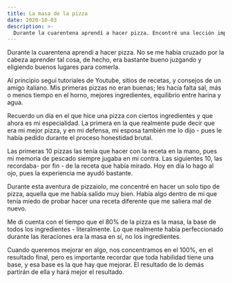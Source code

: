 ```yaml
---
title: La masa de la pizza
date: 2020-10-03
description: >-
  Durante la cuarentena aprendí a hacer pizza. Encontré una lección importante al hacer la masa.
---
```


Durante la cuarentena aprendí a hacer pizza. No se me había cruzado por la cabeza aprender tal cosa, de hecho, era bastante bueno juzgando y eligiendo buenos lugares para comerla.

Al principio seguí tutoriales de Youtube, sitios de recetas, y consejos de un amigo italiano. Mis primeras pizzas no eran buenas; les hacía falta sal, más o menos tiempo en el horno, mejores ingredientes, equilibrio entre harina y agua.

Recuerdo un día en el que hice una pizza con ciertos ingredientes y que ahora es mi especialidad. La primera en la que realmente pude decir que era mi mejor pizza, y en mi defensa, mi esposa también me lo dijo - pues le había pedido durante el proceso honestidad brutal.

Las primeras 10 pizzas las tenía que hacer con la receta en la mano, pues mi memoria de pescado siempre jugaba en mi contra. Las siguientes 10, las recordaba- por fin - de la receta que había mirado. Hoy en día lo hago al ojo, pues la experiencia me ayudó bastante.

Durante esta aventura de pizzaiolo, me concentré en hacer un solo tipo de pizza, aquella que me había salido muy bien. Había algo dentro de mí que tenía miedo de probar hacer una receta diferente que me saliera mal de nuevo.

Me di cuenta con el tiempo que el 80% de la pizza es la masa, la base de todos los ingredientes - literalmente. Lo que realmente había perfeccionado durante las iteraciones era la masa en sí, no los ingredientes.

Cuando queremos mejorar en algo, nos concentramos en el 100%, en el resultado final, pero es importante recordar que toda habilidad tiene una base, y esa base es la que hay que mejorar. El resultado de lo demás partirán de ella y hará mejor el resultado.
